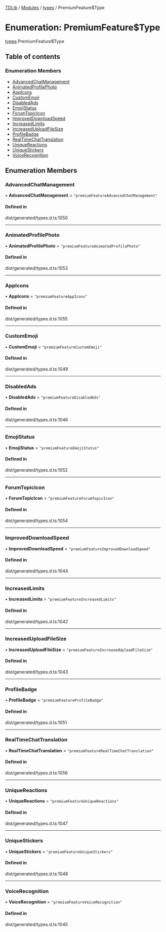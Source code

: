 [TDLib](../README.md) / [Modules](../modules.md) / [types](../modules/types.md) / PremiumFeature$Type

# Enumeration: PremiumFeature$Type

[types](../modules/types.md).PremiumFeature$Type

## Table of contents

### Enumeration Members

- [AdvancedChatManagement](types.PremiumFeature_Type.md#advancedchatmanagement)
- [AnimatedProfilePhoto](types.PremiumFeature_Type.md#animatedprofilephoto)
- [AppIcons](types.PremiumFeature_Type.md#appicons)
- [CustomEmoji](types.PremiumFeature_Type.md#customemoji)
- [DisabledAds](types.PremiumFeature_Type.md#disabledads)
- [EmojiStatus](types.PremiumFeature_Type.md#emojistatus)
- [ForumTopicIcon](types.PremiumFeature_Type.md#forumtopicicon)
- [ImprovedDownloadSpeed](types.PremiumFeature_Type.md#improveddownloadspeed)
- [IncreasedLimits](types.PremiumFeature_Type.md#increasedlimits)
- [IncreasedUploadFileSize](types.PremiumFeature_Type.md#increaseduploadfilesize)
- [ProfileBadge](types.PremiumFeature_Type.md#profilebadge)
- [RealTimeChatTranslation](types.PremiumFeature_Type.md#realtimechattranslation)
- [UniqueReactions](types.PremiumFeature_Type.md#uniquereactions)
- [UniqueStickers](types.PremiumFeature_Type.md#uniquestickers)
- [VoiceRecognition](types.PremiumFeature_Type.md#voicerecognition)

## Enumeration Members

### AdvancedChatManagement

• **AdvancedChatManagement** = ``"premiumFeatureAdvancedChatManagement"``

#### Defined in

dist/generated/types.d.ts:1050

___

### AnimatedProfilePhoto

• **AnimatedProfilePhoto** = ``"premiumFeatureAnimatedProfilePhoto"``

#### Defined in

dist/generated/types.d.ts:1053

___

### AppIcons

• **AppIcons** = ``"premiumFeatureAppIcons"``

#### Defined in

dist/generated/types.d.ts:1055

___

### CustomEmoji

• **CustomEmoji** = ``"premiumFeatureCustomEmoji"``

#### Defined in

dist/generated/types.d.ts:1049

___

### DisabledAds

• **DisabledAds** = ``"premiumFeatureDisabledAds"``

#### Defined in

dist/generated/types.d.ts:1046

___

### EmojiStatus

• **EmojiStatus** = ``"premiumFeatureEmojiStatus"``

#### Defined in

dist/generated/types.d.ts:1052

___

### ForumTopicIcon

• **ForumTopicIcon** = ``"premiumFeatureForumTopicIcon"``

#### Defined in

dist/generated/types.d.ts:1054

___

### ImprovedDownloadSpeed

• **ImprovedDownloadSpeed** = ``"premiumFeatureImprovedDownloadSpeed"``

#### Defined in

dist/generated/types.d.ts:1044

___

### IncreasedLimits

• **IncreasedLimits** = ``"premiumFeatureIncreasedLimits"``

#### Defined in

dist/generated/types.d.ts:1042

___

### IncreasedUploadFileSize

• **IncreasedUploadFileSize** = ``"premiumFeatureIncreasedUploadFileSize"``

#### Defined in

dist/generated/types.d.ts:1043

___

### ProfileBadge

• **ProfileBadge** = ``"premiumFeatureProfileBadge"``

#### Defined in

dist/generated/types.d.ts:1051

___

### RealTimeChatTranslation

• **RealTimeChatTranslation** = ``"premiumFeatureRealTimeChatTranslation"``

#### Defined in

dist/generated/types.d.ts:1056

___

### UniqueReactions

• **UniqueReactions** = ``"premiumFeatureUniqueReactions"``

#### Defined in

dist/generated/types.d.ts:1047

___

### UniqueStickers

• **UniqueStickers** = ``"premiumFeatureUniqueStickers"``

#### Defined in

dist/generated/types.d.ts:1048

___

### VoiceRecognition

• **VoiceRecognition** = ``"premiumFeatureVoiceRecognition"``

#### Defined in

dist/generated/types.d.ts:1045
